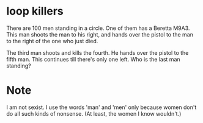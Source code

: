 # loop killers
There are 100 men standing in a circle. One of them has a Beretta M9A3. This man shoots the man to his right, and hands over the pistol to the man to the right of the one who just died.

The third man shoots and kills the fourth. He hands over the pistol to the fifth man. This continues till there's only one left. Who is the last man standing?

# Note
I am not sexist. I use the words 'man' and 'men' only because women don't do all such kinds of nonsense. (At least, the women I know wouldn't.)
